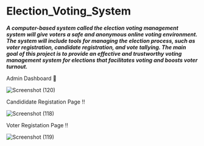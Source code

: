 # Election_Voting_System

<b><i>A computer-based system called the election voting management system will give voters a safe and anonymous online voting environment. The system will include tools for managing the election process, such as voter registration, candidate registration, and vote tallying.
The main goal of this project is to provide an effective and trustworthy voting management system for elections that facilitates voting and boosts voter turnout.</b></i>


Admin Dashboard 💠

![Screenshot (120)](https://github.com/RasinthaDilshanJayarathne/Election_Voting_System/assets/87766409/86265e31-3de7-41da-a7d4-d0087ab95fc8)

Candididate Registation Page ‼

![Screenshot (118)](https://github.com/RasinthaDilshanJayarathne/Election_Voting_System/assets/87766409/8129f6ce-9adc-47d7-afd7-a2976079c653)

Voter Registation Page ‼

![Screenshot (119)](https://github.com/RasinthaDilshanJayarathne/Election_Voting_System/assets/87766409/2569c7f2-214b-47fc-9e55-167e0cb6aed3)
